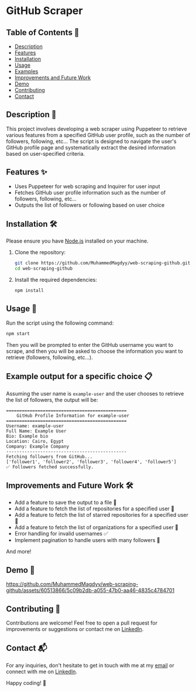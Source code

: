 # GitHub Scraper

## Table of Contents 📜

- [Description](#description)
- [Features](#features)
- [Installation](#installation)
- [Usage](#usage)
- [Examples](#example-output-for-a-specific-choice)
- [Improvements and Future Work](#improvements-and-future-work)
- [Demo](#demo)
- [Contributing](#contributing)
- [Contact](#contact)

## Description 📄

This project involves developing a web scraper using Puppeteer to retrieve various features from a specified GitHub user profile, such as the number of followers, following, etc... The script is designed to navigate the user's GitHub profile page and systematically extract the desired information based on user-specified criteria.

## Features ✨

- Uses Puppeteer for web scraping and Inquirer for user input
- Fetches GitHub user profile information such as the number of followers, following, etc...
- Outputs the list of followers or following based on user choice

## Installation 🛠️

Please ensure you have [Node.js](https://nodejs.org/en/download/) installed on your machine.

1. Clone the repository:

   ```sh
   git clone https://github.com/MuhammedMagdyy/web-scraping-github.git
   cd web-scraping-github
   ```

2. Install the required dependencies:

   ```sh
   npm install
   ```

## Usage 🚀

Run the script using the following command:

```sh
npm start
```

Then you will be prompted to enter the GitHub username you want to scrape, and then you will be asked to choose the information you want to retrieve (followers, following, etc...).

## Example output for a specific choice 📋

Assuming the user name is `example-user` and the user chooses to retrieve the list of followers, the output will be:

```
==============================================
    GitHub Profile Information for example-user
==============================================
Username: example-user
Full Name: Example User
Bio: Example bio
Location: Cairo, Egypt
Company: Example Company
----------------------------------------------
Fetching followers from GitHub...
['follower1', 'follower2', 'follower3', 'follower4', 'follower5']
✅ Followers fetched successfully.
```

## Improvements and Future Work 🛠️

- Add a feature to save the output to a file 🔄
- Add a feature to fetch the list of repositories for a specified user 🔄
- Add a feature to fetch the list of starred repositories for a specified user 🔄
- Add a feature to fetch the list of organizations for a specified user 🔄
- Error handling for invalid usernames ✅
- Implement pagination to handle users with many followers 🔄

And more!

## Demo 🎥

https://github.com/MuhammedMagdyy/web-scraping-github/assets/60513866/5c09b2db-a055-47b0-aa46-4835c4784701

## Contributing 🤝

Contributions are welcome! Feel free to open a pull request for improvements or suggestions or contact me on [LinkedIn](https://www.linkedin.com/in/muhammedmagdyy/).

## Contact 📬

For any inquiries, don't hesitate to get in touch with me at my [email](mailto:mohamedmagdy121@outlook.com) or connect with me on [LinkedIn](https://www.linkedin.com/in/muhammedmagdyy/).

Happy coding! :rocket:
